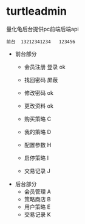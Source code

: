 # turtleadmin
量化龟后台提供pc前端后端api
```angular2html
前台  13212341234   123456
```
- 前台部分
    - 会员注册 登录 ok
    - 找回密码  屏蔽
    - 修改密码  ok
    - 更改资料 ok
    
    - 购买策略  C
    - 我的策略 D
    - 配置参数 H
    - 启停策略 I
    - 交易记录 J
- 后台部分
    - 会员管理 A
    - 策略商店 B
    - 用户策略 E
    - 交易记录 K
